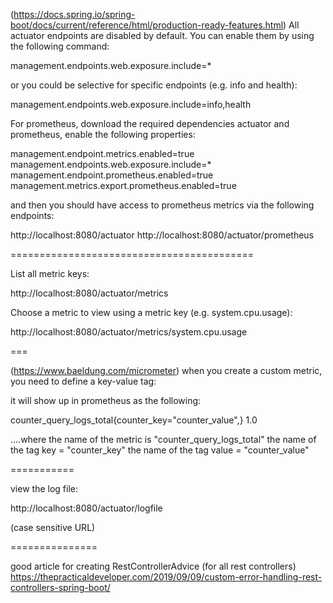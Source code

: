 (https://docs.spring.io/spring-boot/docs/current/reference/html/production-ready-features.html)
All actuator endpoints are disabled by default. You can enable them by using the following command:

management.endpoints.web.exposure.include=* 

or you could be selective for specific endpoints (e.g. info and health):

management.endpoints.web.exposure.include=info,health

For prometheus, download the required dependencies actuator and prometheus, enable the following properties:

management.endpoint.metrics.enabled=true
management.endpoints.web.exposure.include=*
management.endpoint.prometheus.enabled=true
management.metrics.export.prometheus.enabled=true

and then you should have access to prometheus metrics via the following endpoints:

http://localhost:8080/actuator
http://localhost:8080/actuator/prometheus


==========================================

List all metric keys:

http://localhost:8080/actuator/metrics

Choose a metric to view using a metric key (e.g. system.cpu.usage):

http://localhost:8080/actuator/metrics/system.cpu.usage


===

(https://www.baeldung.com/micrometer)
when you create a custom metric, you need to define a key-value tag:

it will show up in prometheus as the following:

counter_query_logs_total{counter_key="counter_value",} 1.0

....where the name of the metric is "counter_query_logs_total"
	the name of the tag key = "counter_key"
	the name of the tag value = "counter_value"
	
	
	
	
===========

view the log file:

http://localhost:8080/actuator/logfile

(case sensitive URL)


===============

good article for creating RestControllerAdvice (for all rest controllers)
https://thepracticaldeveloper.com/2019/09/09/custom-error-handling-rest-controllers-spring-boot/